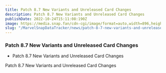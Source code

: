 ```yaml
---
title: Patch 8.7 New Variants and Unreleased Card Changes
description: Patch 8.7 New Variants and Unreleased Card Changes
publishDate: 2022-10-24T15:11:08:190Z
image: https://media.snap.fan/cdn-cgi/image/format=auto,width=896,height=504,quality=80,fit=cover,gravity=top/news/original_images/2022-11-08-patch-8-7-variants_copy.webp
slug: "/MarvelSnapDataTracker/news/patch-8-7-new-variants-and-unreleased-card-changes"
---
```


### Patch 8.7 New Variants and Unreleased Card Changes

- Patch 8.7 New Variants and Unreleased Card Changes

Patch 8.7 New Variants and Unreleased Card Changes
